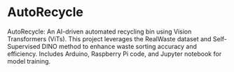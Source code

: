 # AutoRecycle
AutoRecycle: An AI-driven automated recycling bin using Vision Transformers (ViTs). This project leverages the RealWaste dataset and Self-Supervised DINO method to enhance waste sorting accuracy and efficiency. Includes Arduino, Raspberry Pi code, and Jupyter notebook for model training.
